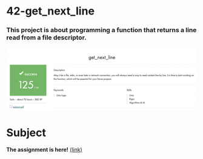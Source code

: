 # 42-get_next_line
### This project is about programming a function that returns a line read from a file descriptor.
![Screenshot](result.png)
# Subject
**The assignment is here!** [(link)](https://github.com/AtaullinShamil/42-get_next_line/blob/main/get_next_line_subject.pdf)